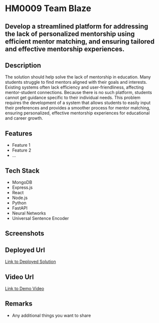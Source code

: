 # HM0009 Team Blaze

## Develop a streamlined platform for addressing the lack of personalized mentorship using efficient mentor matching, and ensuring tailored and effective mentorship experiences.

## Description
The solution should help solve the lack of mentorship in education. Many students struggle to find mentors aligned with their goals and interests. Existing systems often lack efficiency and user-friendliness, affecting mentor-student connections. Because there is no such platform, students cannot get guidance specific to their individual needs. This problem requires the development of a system that allows students to easily input their preferences and provides a smoother process for mentor matching, ensuring personalized, effective mentorship experiences for educational and career growth.

## Features
- Feature 1
- Feature 2
- ...

## Tech Stack
- MongoDB
- Express.js
- React
- Node.js
- Python
- FastAPI
- Neural Networks
- Universal Sentence Encoder

## Screenshots


## Deployed Url
[Link to Deployed Solution](gfgpccoe.in)

## Video Url
[Link to Demo Video](video_url)

## Remarks
- Any additional things you want to share
